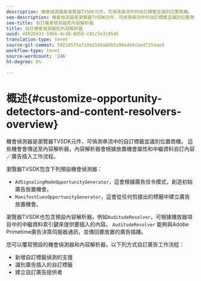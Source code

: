 ```yaml
---
description: 機會偵測器是瀏覽器TVSDK元件，可偵測串流中的自訂標籤並識別位置商機。 這些機會會傳送至內容解析器，內容解析器會根據放置機會屬性和中繼資料自訂內容／廣告插入工作流程。
seo-description: 機會偵測器是瀏覽器TVSDK元件，可偵測串流中的自訂標籤並識別位置商機。 這些機會會傳送至內容解析器，內容解析器會根據放置機會屬性和中繼資料自訂內容／廣告插入工作流程。
seo-title: 自訂機會偵測器和內容解析器
title: 自訂機會偵測器和內容解析器
uuid: d4926933-5966-4cd8-8050-c81c5e3c8545
translation-type: tm+mt
source-git-commit: 592245f5a7186d18dabbb5a98a468cbed7354aed
workflow-type: tm+mt
source-wordcount: '246'
ht-degree: 0%

---
```



# 概述{#customize-opportunity-detectors-and-content-resolvers-overview}

機會偵測器是瀏覽器TVSDK元件，可偵測串流中的自訂標籤並識別位置商機。 這些機會會傳送至內容解析器，內容解析器會根據放置機會屬性和中繼資料自訂內容／廣告插入工作流程。

瀏覽器TVSDK包含下列預設機會偵測器：

* `AdSignalingModeOpportunityGenerator`，這會根據廣告信令模式，創造初始廣告放置機會。
* `ManifestCuesOpportunityGenerator`，這會從任何剪接出的標籤中建立廣告放置機會。

瀏覽器TVSDK也包含預設內容解析器，例如`AuditudeResolver`，可根據播放器項目中的中繼資料索引鍵來提供要插入的內容。 `AuditudeResolver` 能夠與Adobe Primetime廣告決策伺服器通訊，並傳回要放置的廣告插播。

您可以覆寫預設的機會偵測器和內容解析器，以下列方式自訂廣告工作流程：

* 新增自訂標籤偵測的支援
* 識別廣告插入的自訂標籤
* 建立自訂廣告提供者

